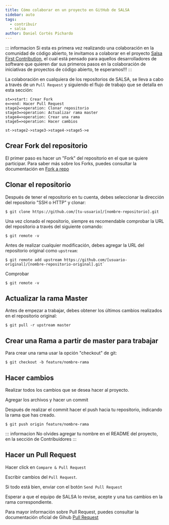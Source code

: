 ```yaml
---
title: Cómo colaborar en un proyecto en GitHub de SALSA
sidebar: auto
tags:
  - contribuir
  - salsa
author: Daniel Cortés Pichardo
---
```


::: informacion
Si esta es primera vez realizando una colaboración en la comunidad de código abierto, te invitamos a colaborar en el proyecto [Salsa First Contribution](https://github.com/salsa-community/salsa-first-contribution), el cual está pensado para aquellos desarrolladores de software que quieren dar sus primeros pasos en la colaboración de iniciativas de proyectos de código abierto, te esperamos!!!
:::

La colaboración en cualquiera de los repositorios de SALSA, se lleva a cabo a través de un `Pull Request` y siguiendo el flujo de trabajo que se detalla en esta sección:

```flowchart
st=>start: Crear Fork
e=>end: Hacer Pull Request
stage2=>operation: Clonar repositorio
stage3=>operation: Actualizar rama master
stage4=>operation: Crear una rama
stage5=>operation: Hacer cambios

st->stage2->stage3->stage4->stage5->e
```

## Crear Fork del repositorio

El primer paso es hacer un "Fork" del repositorio en el que se quiere participar. Para saber más sobre los Forks, puedes consultar la documentación en [Fork a repo](https://docs.github.com/en/get-started/quickstart/fork-a-repo)

## Clonar el repositorio

Después de tener el repositorio en tu cuenta, debes seleccionar la dirección del repositorio "SSH o HTTP" y clonar:

```shell
$ git clone https://github.com/[tu-usuario]/[nombre-repositorio].git
```

Una vez clonado el repositorio, siempre es recomendable comprobar la URL del repositorio a través del siguiente comando:

```shell
$ git remote -v
```

Antes de realizar cualquier modificación, debes agregar la URL del repositorio original como `upstream`:

```shell
$ git remote add upstream https://github.com/[usuario-original]/[nombre-repositorio-original].git`
```
Comprobar

```shell
$ git remote -v
```

## Actualizar la rama Master

Antes de empezar a trabajar, debes obtener los últimos cambios realizados en el repositorio original:

```shell
$ git pull -r upstream master
```

## Crear una Rama a partir de master para trabajar

Para crear una rama usar la opción "checkout" de git:

```shell
$ git checkout -b feature/nombre-rama
```

## Hacer cambios

Realizar todos los cambios que se desea hacer al proyecto.

Agregar los archivos y hacer un commit

Después de realizar el commit hacer el push hacia tu repositorio, indicando la rama que has creado.

```shell
$ git push origin feature/nombre-rama
```

::: informacion
No olvides agregar tu nombre en el README del proyecto, en la sección de Contribuidores 
:::

## Hacer un Pull Request

Hacer click en `Compare & Pull Request`

Escribir cambios del `Pull Request`.

Si todo está bien, enviar con el botón `Send Pull Request`

Esperar a que el equipo de SALSA lo revise, acepte y una tus cambios en la rama correspondiente.

Para mayor información sobre Pull Request, puedes consultar la documentación oficial de Gihub [Pull Request](https://docs.github.com/es/github/collaborating-with-pull-requests/proposing-changes-to-your-work-with-pull-requests/creating-a-pull-request)

